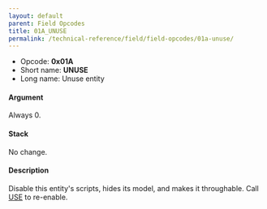 ```yaml
---
layout: default
parent: Field Opcodes
title: 01A_UNUSE
permalink: /technical-reference/field/field-opcodes/01a-unuse/
---
```


-   Opcode: **0x01A**
-   Short name: **UNUSE**
-   Long name: Unuse entity

#### Argument

Always 0.

#### Stack

No change.

#### Description

Disable this entity's scripts, hides its model, and makes it throughable. Call [USE](0E5_USE) to re-enable.
